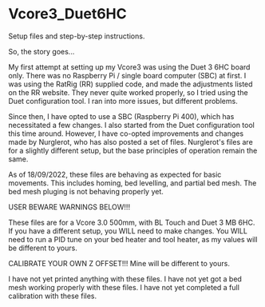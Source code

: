 # Vcore3_Duet6HC
Setup files and step-by-step instructions.

So, the story goes...

My first attempt at setting up my Vcore3 was using the Duet 3 6HC board only.
There was no Raspberry Pi / single board computer (SBC) at first.
I was using the RatRig (RR) supplied code, and made the adjustments listed on the RR website.
They never quite worked properly, so I tried using the Duet configuration tool.
I ran into more issues, but different problems.

Since then, I have opted to use a SBC (Raspberry Pi 400), which has necessitated a few changes.
I also started from the Duet configuration tool this time around.
However, I have co-opted improvements and changes made by Nurglerot, who has also posted a set of files.
Nurglerot's files are for a slightly different setup, but the base principles of operation remain the same.

As of 18/09/2022, these files are behaving as expected for basic movements.
This includes homing, bed levelling, and partial bed mesh.  The bed mesh pluging is not behaving properly yet.

USER BEWARE WARNINGS BELOW!!!

These files are for a Vcore 3.0 500mm, with BL Touch and Duet 3 MB 6HC.
If you have a different setup, you WILL need to make changes.
You WILL need to run a PID tune on your bed heater and tool heater, as my values will be different to yours.

CALIBRATE YOUR OWN Z OFFSET!!!  Mine will be different to yours.

I have not yet printed anything with these files.
I have not yet got a bed mesh working properly with these files.
I have not yet completed a full calibration with these files.
